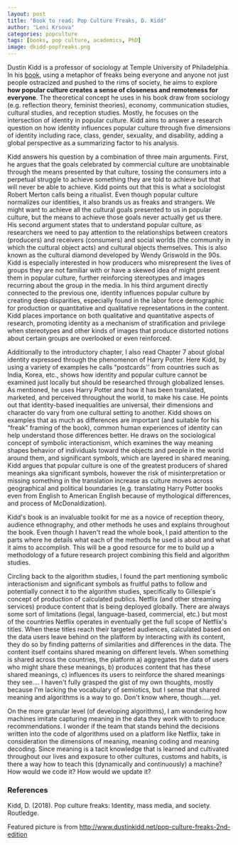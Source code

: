 ```yaml
---
layout: post
title: "Book to read: Pop Culture Freaks, D. Kidd"
author: "Leni Krsova"
categories: popculture
tags: [books, pop culture, academics, PhD]
image: dkidd-popfreaks.png
---
```

Dustin Kidd is a professor of sociology at Temple University of Philadelphia. In his <a href="http://www.dustinkidd.net/pop-culture-freaks-2nd-edition">book</a>, using a metaphor of freaks being everyone and anyone not just people ostracized and pushed to the rims of society, he aims to explore **how popular culture creates a sense of closeness and remoteness for everyone**. The theoretical concept he uses in his book draw from sociology (e.g. reflection theory, feminist theories), economy, communication studies, cultural studies, and reception studies. Mostly, he focuses on the intersection of identity in popular culture. Kidd aims to answer a research question on how identity influences popular culture through five dimensions of identity including race, class, gender, sexuality, and disability, adding a global perspective as a summarizing factor to his analysis.

Kidd answers his question by a combination of three main arguments. First, he argues that the goals celebrated by commercial culture are unobtainable through the means presented by that culture, tossing the consumers into a perpetual struggle to achieve something they are told to achieve but that will never be able to achieve. Kidd points out that this is what a sociologist Robert Merton calls being a ritualist. Even though popular culture normalizes our identities, it also brands us as freaks and strangers. We might want to achieve all the cultural goals presented to us in popular culture, but the means to achieve those goals never actually get us there. His second argument states that to understand popular culture, as researchers we need to pay attention to the relationships between creators (producers) and receivers (consumers) and social worlds (the community in which the cultural object acts) and cultural objects themselves. This is also known as the cultural diamond developed by Wendy Griswold in the 90s. Kidd is especially interested in how producers who misrepresent the lives of groups they are not familiar with or have a skewed idea of might present them in popular culture, further reinforcing stereotypes and images recurring about the group in the media. In his third argument directly connected to the previous one, identity influences popular culture by creating deep disparities, especially found in the labor force demographic for production or quantitative and qualitative representations in the content. Kidd places importance on both qualitative and quantitative aspects of research, promoting identity as a mechanism of stratification and privilege when stereotypes and other kinds of images that produce distorted notions about certain groups are overlooked or even reinforced. 

Additionally to the introductory chapter, I also read Chapter 7 about global identity expressed through the phenomenon of Harry Potter. Here Kidd, by using a variety of examples he calls “postcards'' from countries such as India, Korea, etc., shows how identity and popular culture cannot be examined just locally but should be researched through globalized lenses. As mentioned, he uses Harry Potter and how it has been translated, marketed, and perceived throughout the world, to make his case. He points out that identity-based inequalities are universal, their dimensions and character do vary from one cultural setting to another. Kidd shows on examples that as much as differences are important (and suitable for his “freak” framing of the book), common human experiences of identity can help understand those differences better. He draws on the sociological concept of symbolic interactionism, which examines the way meaning shapes behavior of individuals toward the objects and people in the world around them, and significant symbols, which are layered in shared meaning. Kidd argues that popular culture is one of the greatest producers of shared meanings aka significant symbols, however the risk of misinterpretation or missing something in the translation increase as culture moves across geographical and political boundaries (e.g. translating Harry Potter books even from English to American English because of mythological differences, and process of McDonaldization).

Kidd's book is an invaluable toolkit for me as a novice of reception theory, audience ethnography, and other methods he uses and explains throughout the book. Even though I haven't read the whole book, I paid attention to the parts where he details what each of the methods he used is about and what it aims to accomplish. This will be a good resource for me to build up a methodology of a future research project combining this field and algorithm studies.

Circling back to the algorithm studies, I found the part mentioning symbolic interactionism and significant symbols as fruitful paths to follow and potentially connect it to the algorithm studies, specifically to Gillespie's concept of production of calculated publics. Netflix (and other streaming services) produce content that is being deployed globally. There are always some sort of limitations (legal, language-based, commercial, etc.) but most of the countries Netflix operates in eventually get the full scope of Netflix's titles. When these titles reach their targeted audiences, calculated based on the data users leave behind on the platform by interacting with its content, they do so by finding patterns of similarities and differences in the data. The content itself contains shared meaning on different levels. When something is shared across the countries, the platform a) aggregates the data of users who might share these meanings, b) produces content that has these shared meanings, c) influences its users to reinforce the shared meanings they see…. I haven't fully grasped the gist of my own thoughts, mostly because I'm lacking the vocabulary of semiotics, but I sense that shared meaning and algorithms is a way to go. Don't know where, though…..yet.

On the more granular level (of developing algorithms), I am wondering how machines imitate capturing meaning in the data they work with to produce recommendations. I wonder if the team that stands behind the decisions written into the code of algorithms used on a platform like Netflix, take in consideration the dimensions of meaning, meaning coding and meaning decoding. Since meaning is a tacit knowledge that is learned and cultivated throughout our lives and exposure to other cultures, customs and habits, is there a way how to teach this (dynamically and continuously) a machine? How would we code it? How would we update it?

### References
Kidd, D. (2018). Pop culture freaks: Identity, mass media, and society. Routledge.

Featured picture is from http://www.dustinkidd.net/pop-culture-freaks-2nd-edition
